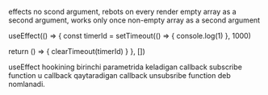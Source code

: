 effects
no scond argument, rebots on every render
empty array as a second argument, works only once
non-empty array as a second argument

useEffect(() => {
const timerId = setTimeout(() => {
console.log(1)
}, 1000)

return () => {
clearTimeout(timerId)
}
}, [])

useEffect hookining birinchi parametrida keladigan callback subscribe function u callback qaytaradigan callback unsubsribe function deb nomlanadi.
